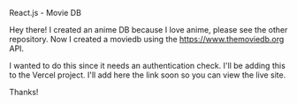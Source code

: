 React.js - Movie DB

Hey there! I created an anime DB because I love anime, please see the other repository. Now I created a moviedb using the https://www.themoviedb.org API.

I wanted to do this since it needs an authentication check.
I'll be adding this to the Vercel project. I'll add here the link soon so you can view the live site.

Thanks!